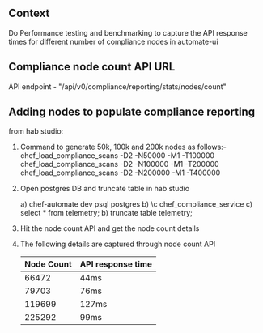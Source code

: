## Context
Do Performance testing and benchmarking to capture the API response times for different number of compliance nodes in automate-ui

## Compliance node count API URL
API endpoint - "/api/v0/compliance/reporting/stats/nodes/count"

## Adding nodes to populate compliance reporting
from hab studio:

1. Command to generate 50k, 100k and 200k nodes as follows:-
    chef_load_compliance_scans -D2 -N50000 -M1 -T100000
    chef_load_compliance_scans -D2 -N100000 -M1 -T200000
    chef_load_compliance_scans -D2 -N200000 -M1 -T400000

2. Open postgres DB and truncate table in hab studio

    a) chef-automate dev psql postgres
    b) \c chef_compliance_service
    c) select * from telemetry;
    b) truncate table telemetry;

3. Hit the node count API and get the node count details

4. The following details are captured through node count API

   | Node Count | API response time |
   | ---------- | ----------------- |
   | 66472      | 44ms              |
   | 79703      | 76ms              |
   | 119699     | 127ms             |
   | 225292     | 99ms              |


